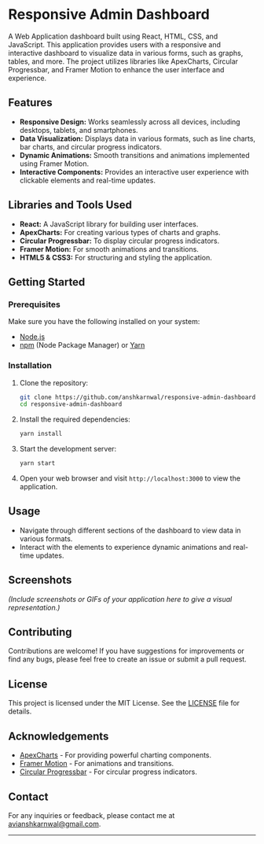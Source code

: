# Responsive Admin Dashboard

A Web Application dashboard built using React, HTML, CSS, and JavaScript. This application provides users with a responsive and interactive dashboard to visualize data in various forms, such as graphs, tables, and more. The project utilizes libraries like ApexCharts, Circular Progressbar, and Framer Motion to enhance the user interface and experience.

## Features

- **Responsive Design:** Works seamlessly across all devices, including desktops, tablets, and smartphones.
- **Data Visualization:** Displays data in various formats, such as line charts, bar charts, and circular progress indicators.
- **Dynamic Animations:** Smooth transitions and animations implemented using Framer Motion.
- **Interactive Components:** Provides an interactive user experience with clickable elements and real-time updates.

## Libraries and Tools Used

- **React:** A JavaScript library for building user interfaces.
- **ApexCharts:** For creating various types of charts and graphs.
- **Circular Progressbar:** To display circular progress indicators.
- **Framer Motion:** For smooth animations and transitions.
- **HTML5 & CSS3:** For structuring and styling the application.

## Getting Started

### Prerequisites

Make sure you have the following installed on your system:

- [Node.js](https://nodejs.org/en/)
- [npm](https://www.npmjs.com/) (Node Package Manager) or [Yarn](https://yarnpkg.com/)

### Installation

1. Clone the repository:

   ```bash
   git clone https://github.com/anshkarnwal/responsive-admin-dashboard.git
   cd responsive-admin-dashboard
   ```

2. Install the required dependencies:

   ```bash
   yarn install
   ```

3. Start the development server:

   ```bash
   yarn start
   ```

4. Open your web browser and visit `http://localhost:3000` to view the application.

## Usage

- Navigate through different sections of the dashboard to view data in various formats.
- Interact with the elements to experience dynamic animations and real-time updates.

## Screenshots

_(Include screenshots or GIFs of your application here to give a visual representation.)_

## Contributing

Contributions are welcome! If you have suggestions for improvements or find any bugs, please feel free to create an issue or submit a pull request.

## License

This project is licensed under the MIT License. See the [LICENSE](LICENSE) file for details.

## Acknowledgements

- [ApexCharts](https://apexcharts.com/) - For providing powerful charting components.
- [Framer Motion](https://www.framer.com/motion/) - For animations and transitions.
- [Circular Progressbar](https://www.npmjs.com/package/react-circular-progressbar) - For circular progress indicators.

## Contact

For any inquiries or feedback, please contact me at [avianshkarnwal@gmail.com](mailto:your-email@example.com).

---
